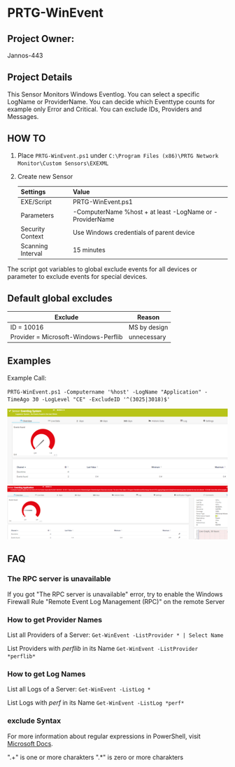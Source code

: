# PRTG-WinEvent

## Project Owner:

Jannos-443

## Project Details

This Sensor Monitors Windows Eventlog.
You can select a specific LogName or ProviderName.
You can decide which Eventtype counts for example only Error and Critical.
You can exclude IDs, Providers and Messages.

## HOW TO

1. Place `PRTG-WinEvent.ps1` under `C:\Program Files (x86)\PRTG Network Monitor\Custom Sensors\EXEXML`

2. Create new Sensor

   | Settings | Value |
   | --- | --- |
   | EXE/Script | PRTG-WinEvent.ps1 |
   | Parameters | -ComputerName %host + at least -LogName or -ProviderName |
   | Security Context | Use Windows credentials of parent device |
   | Scanning Interval | 15 minutes |



The script got variables to global exclude events for all devices or parameter to exclude events for special devices.

## Default global excludes

   | Exclude | Reason |
   | --- | --- |
   | ID = 10016 | MS by design |
   | Provider = Microsoft-Windows-Perflib | unnecessary |
   


## Examples
Example Call: 

`PRTG-WinEvent.ps1 -Computername '%host' -LogName "Application" -TimeAgo 30 -LogLevel "CE" -ExcludeID '^(3025|3018)$'`


![PRTG-WinEvent](media/ok.png)
![PRTG-WinEvent](media/error.png)

## FAQ

### The RPC server is unavailable
If you got "The RPC server is unavailable" error, try to enable the Windows Firewall Rule "Remote Event Log Management (RPC)" on the remote Server 

### How to get Provider Names
List all Providers of a Server:
 `Get-WinEvent -ListProvider * | Select Name`
 
List Providers with *perflib* in its Name
 `Get-WinEvent -ListProvider *perflib*`
 
### How to get Log Names
List all Logs of a Server:
 `Get-WinEvent -ListLog *`
 
List Logs with *perf* in its Name
 `Get-WinEvent -ListLog *perf*`


### exclude Syntax
For more information about regular expressions in PowerShell, visit [Microsoft Docs](https://docs.microsoft.com/en-us/powershell/module/microsoft.powershell.core/about/about_regular_expressions).

".+" is one or more charakters
".*" is zero or more charakters
